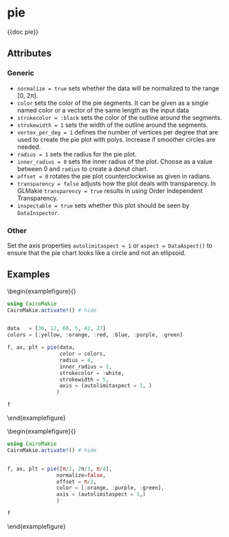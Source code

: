# pie

{{doc pie}}



## Attributes

### Generic

- `normalize = true` sets whether the data will be normalized to the range [0, 2π].
- `color` sets the color of the pie segments. It can be given as a single named color or a vector of the same length as the input data
- `strokecolor = :black` sets the color of the outline around the segments.
- `strokewidth = 1` sets the width of the outline around the segments.
- `vertex_per_deg = 1` defines the number of vertices per degree that are used to create the pie plot with polys. Increase if smoother circles are needed.
- `radius = 1` sets the radius for the pie plot.
- `inner_radius = 0` sets the inner radius of the plot. Choose as a value between 0 and `radius` to create a donut chart.
- `offset = 0` rotates the pie plot counterclockwise as given in radians.
- `transparency = false` adjusts how the plot deals with transparency. In GLMakie `transparency = true` results in using Order Independent Transparency.
- `inspectable = true` sets whether this plot should be seen by `DataInspector`.

### Other

Set the axis properties `autolimitaspect = 1` or `aspect = DataAspect()` to ensure that the pie chart looks like a circle and not an ellipsoid.

## Examples

\begin{examplefigure}{}
```julia
using CairoMakie
CairoMakie.activate!() # hide


data   = [36, 12, 68, 5, 42, 27]
colors = [:yellow, :orange, :red, :blue, :purple, :green]

f, ax, plt = pie(data,
                 color = colors,
                 radius = 4,
                 inner_radius = 2,
                 strokecolor = :white,
                 strokewidth = 5,
                 axis = (autolimitaspect = 1, )
                )

f
```
\end{examplefigure}


\begin{examplefigure}{}
```julia
using CairoMakie
CairoMakie.activate!() # hide


f, ax, plt = pie([π/2, 2π/3, π/4],
                normalize=false,
                offset = π/2,
                color = [:orange, :purple, :green],
                axis = (autolimitaspect = 1,)
                )

f
```
\end{examplefigure}
